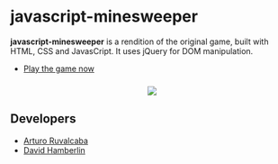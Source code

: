 # javascript-minesweeper

**javascript-minesweeper** is a rendition of the original game, built with HTML, CSS and JavasCript. It uses jQuery for DOM manipulation.

* [Play the game now]

<h3 align="center">
  <img src="https://dl.dropboxusercontent.com/s/nlmpl8qnk0vcvpp/mine_01.png?dl=0" />
</h3>

Developers
------

* [Arturo Ruvalcaba]
* [David Hamberlin]

<!---
Link References
-->
[Play the game now]:https://minesweeper-aruvham.herokuapp.com/
[Arturo Ruvalcaba]:https://github.com/aruvham
[David Hamberlin]:https://github.com/dhamberlin
